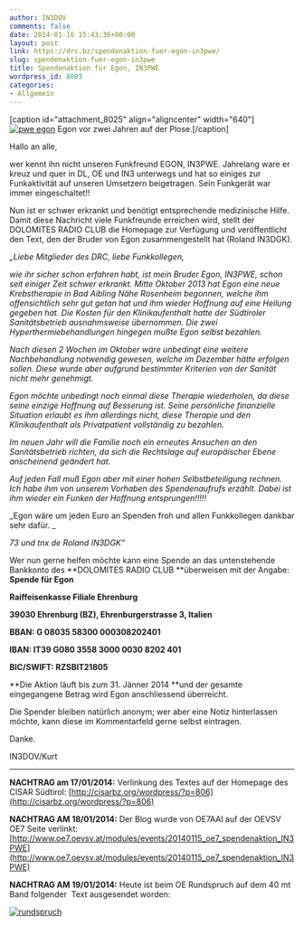 ```yaml
---
author: IN3DOV
comments: false
date: 2014-01-16 15:43:36+00:00
layout: post
link: https://drc.bz/spendenaktion-fuer-egon-in3pwe/
slug: spendenaktion-fuer-egon-in3pwe
title: Spendenaktion für Egon, IN3PWE
wordpress_id: 8003
categories:
- Allgemein
---
```


[caption id="attachment_8025" align="aligncenter" width="640"][![pwe egon](https://drc.bz/wp-content/uploads/2014/01/pwe-egon.jpg)](https://drc.bz/wp-content/uploads/2014/01/pwe-egon.jpg) Egon vor zwei Jahren auf der Plose.[/caption]

Hallo an alle,


wer kennt ihn nicht unseren Funkfreund EGON, IN3PWE. Jahrelang ware er kreuz und quer in DL, OE und IN3 unterwegs und hat so einiges zur Funkaktivität auf unseren Umsetzern beigetragen. Sein Funkgerät war immer eingeschaltet!!




Nun ist er schwer erkrankt und benötigt entsprechende medizinische Hilfe. Damit diese Nachricht viele Funkfreunde erreichen wird, stellt der DOLOMITES RADIO CLUB die Homepage zur Verfügung und veröffentlicht den Text, den der Bruder von Egon zusammengestellt hat (Roland IN3DGK).


_„Liebe Mitglieder des DRC, liebe Funkkollegen,_

_wie ihr sicher schon erfahren habt, ist mein Bruder Egon, IN3PWE, schon seit einiger Zeit schwer erkrankt. Mitte Oktober 2013 hat Egon eine neue Krebstherapie in Bad Aibling Nähe Rosenheim begonnen, welche ihm offensichtlich sehr gut getan hat und ihm wieder Hoffnung auf eine Heilung gegeben hat. Die Kosten für den Klinikaufenthalt hatte der Südtiroler Sanitätsbetrieb ausnahmsweise übernommen. Die zwei Hyperthermiebehandlungen hingegen mußte Egon selbst bezahlen._

_Nach diesen 2 Wochen im Oktober wäre unbedingt eine weitere Nachbehandlung notwendig gewesen, welche im Dezember hätte erfolgen sollen. Diese wurde aber aufgrund bestimmter Kriterien von der Sanität nicht mehr genehmigt._

_Egon möchte unbedingt noch einmal diese Therapie wiederholen, da diese seine einzige Hoffnung auf Besserung ist. Seine persönliche finanzielle Situation erlaubt es ihm allerdings nicht, diese Therapie und den Klinikaufenthalt als Privatpatient vollständig zu bezahlen._

_Im neuen Jahr will die Familie noch ein erneutes Ansuchen an den Sanitätsbetrieb richten, da sich die Rechtslage auf europäischer Ebene anscheinend geändert hat._

_Auf jeden Fall muß Egon aber mit einer hohen Selbstbeteiligung rechnen. Ich habe ihm von unserem Vorhaben des Spendenaufrufs erzählt. Dabei ist ihm wieder ein Funken der Hoffnung entsprungen!!!!!_

_Egon wäre um jeden Euro an Spenden froh und allen Funkkollegen dankbar sehr dafür. _

_73 und tnx de Roland IN3DGK“_


Wer nun gerne helfen möchte kann eine Spende an das untenstehende Bankkonto des **DOLOMITES RADIO CLUB **überweisen mit der Angabe: **Spende für ****Egon******




**Raiffeisenkasse Filiale Ehrenburg**




**39030 Ehrenburg (BZ), Ehrenburgerstrasse 3, Italien**




**BBAN: G 08035 58300 000308202401**




**IBAN: IT39 G080 3558 3000 0030 8202 401**




**BIC/SWIFT: RZSBIT21805**




**Die Aktion läuft bis zum 31. Jänner 2014 **und der gesamte eingegangene Betrag wird Egon anschliessend überreicht.


Die Spender bleiben natürlich anonym; wer aber eine Notiz hinterlassen möchte, kann diese im Kommentarfeld gerne selbst eintragen.

Danke.

IN3DOV/Kurt


********************************************************************************


**NACHTRAG am 17/01/2014:** Verlinkung des Textes auf der Homepage des CISAR Südtirol: [http://cisarbz.org/wordpress/?p=806](http://cisarbz.org/wordpress/?p=806)

**NACHTRAG AM 18/01/2014:** Der Blog wurde von OE7AAI auf der OEVSV OE7 Seite verlinkt: [http://www.oe7.oevsv.at/modules/events/20140115_oe7_spendenaktion_IN3PWE](http://www.oe7.oevsv.at/modules/events/20140115_oe7_spendenaktion_IN3PWE)

**NACHTRAG AM 19/01/2014:** Heute ist beim OE Rundspruch auf dem 40 mt Band folgender  Text ausgesendet worden:

[![rundspruch](https://drc.bz/wp-content/uploads/2014/01/rundspruch.png)](https://drc.bz/wp-content/uploads/2014/01/rundspruch.png)
